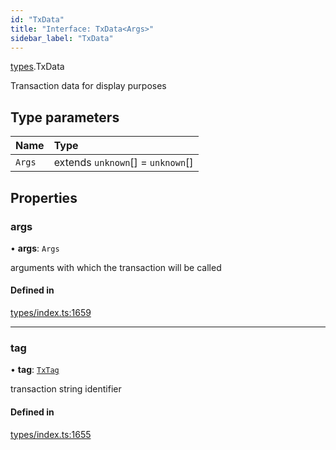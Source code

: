 ```yaml
---
id: "TxData"
title: "Interface: TxData<Args>"
sidebar_label: "TxData"
---
```


[types](../../../modules/Types/Types.md).TxData

Transaction data for display purposes

## Type parameters

| Name | Type |
| :------ | :------ |
| `Args` | extends `unknown`[] = `unknown`[] |

## Properties

### args

• **args**: `Args`

arguments with which the transaction will be called

#### Defined in

[types/index.ts:1659](https://github.com/PolymeshAssociation/polymesh-sdk/blob/de58d40fd/src/types/index.ts#L1659)

___

### tag

• **tag**: [`TxTag`](../../../modules/Generated/Types/Types.md#txtag)

transaction string identifier

#### Defined in

[types/index.ts:1655](https://github.com/PolymeshAssociation/polymesh-sdk/blob/de58d40fd/src/types/index.ts#L1655)
